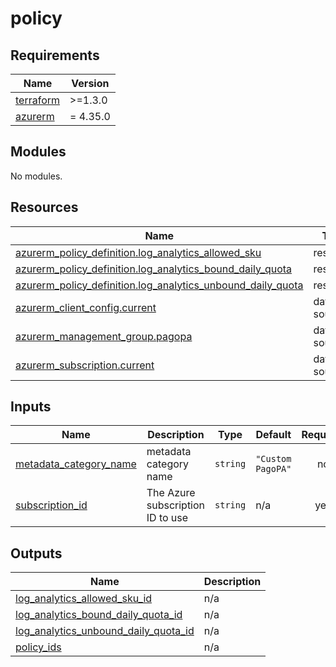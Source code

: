 # policy

<!-- markdownlint-disable -->
<!-- BEGIN_TF_DOCS -->
## Requirements

| Name | Version |
|------|---------|
| <a name="requirement_terraform"></a> [terraform](#requirement\_terraform) | >=1.3.0 |
| <a name="requirement_azurerm"></a> [azurerm](#requirement\_azurerm) | = 4.35.0 |

## Modules

No modules.

## Resources

| Name | Type |
|------|------|
| [azurerm_policy_definition.log_analytics_allowed_sku](https://registry.terraform.io/providers/hashicorp/azurerm/4.35.0/docs/resources/policy_definition) | resource |
| [azurerm_policy_definition.log_analytics_bound_daily_quota](https://registry.terraform.io/providers/hashicorp/azurerm/4.35.0/docs/resources/policy_definition) | resource |
| [azurerm_policy_definition.log_analytics_unbound_daily_quota](https://registry.terraform.io/providers/hashicorp/azurerm/4.35.0/docs/resources/policy_definition) | resource |
| [azurerm_client_config.current](https://registry.terraform.io/providers/hashicorp/azurerm/4.35.0/docs/data-sources/client_config) | data source |
| [azurerm_management_group.pagopa](https://registry.terraform.io/providers/hashicorp/azurerm/4.35.0/docs/data-sources/management_group) | data source |
| [azurerm_subscription.current](https://registry.terraform.io/providers/hashicorp/azurerm/4.35.0/docs/data-sources/subscription) | data source |

## Inputs

| Name | Description | Type | Default | Required |
|------|-------------|------|---------|:--------:|
| <a name="input_metadata_category_name"></a> [metadata\_category\_name](#input\_metadata\_category\_name) | metadata category name | `string` | `"Custom PagoPA"` | no |
| <a name="input_subscription_id"></a> [subscription\_id](#input\_subscription\_id) | The Azure subscription ID to use | `string` | n/a | yes |

## Outputs

| Name | Description |
|------|-------------|
| <a name="output_log_analytics_allowed_sku_id"></a> [log\_analytics\_allowed\_sku\_id](#output\_log\_analytics\_allowed\_sku\_id) | n/a |
| <a name="output_log_analytics_bound_daily_quota_id"></a> [log\_analytics\_bound\_daily\_quota\_id](#output\_log\_analytics\_bound\_daily\_quota\_id) | n/a |
| <a name="output_log_analytics_unbound_daily_quota_id"></a> [log\_analytics\_unbound\_daily\_quota\_id](#output\_log\_analytics\_unbound\_daily\_quota\_id) | n/a |
| <a name="output_policy_ids"></a> [policy\_ids](#output\_policy\_ids) | n/a |
<!-- END_TF_DOCS -->
